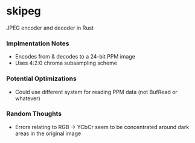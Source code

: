 # skipeg
JPEG encoder and decoder in Rust

### Implmentation Notes
- Encodes from & decodes to a 24-bit PPM image
- Uses 4:2:0 chroma subsampling scheme

### Potential Optimizations
- Could use different system for reading PPM data (not BufRead or whatever)

### Random Thoughts
- Errors relating to RGB -> YCbCr seem to be concentrated around dark areas in the original image
